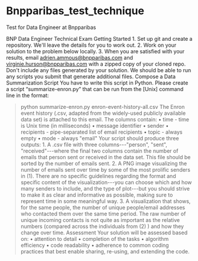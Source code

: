 # Bnpparibas_test_technique
Test for Data Engineer at Bnpparibas 


BNP Data Engineer Technical Exam
Getting Started
    1. Set up git and create a repository. We'll leave the details for you to work out.
    2. Work on your solution to the problem below locally.
    3. When you are satisfied with your results, email adrien.ammous@bnpparibas.com and virginie.hurson@bnpparibas.com with a zipped copy of your cloned repo. Don't include any files generated by your solution. We should be able to run any scripts you submit that generate additional files.
Compose a Data Summarization Script
You have to write this script in Python.
Please create a script “summarize-enron.py” that can be run from the [Unix] command line in the format:
> python summarize-enron.py enron-event-history-all.csv
The Enron event history (.csv, adapted from the widely-used publicly available data set) is attached to this email. The columns contain:
    • time - time is Unix time (in milliseconds)
    • message identifier
    • sender
    • recipients - pipe-separated list of email recipients
    • topic - always empty
    • mode - always "email"
Your script should produce three outputs:
    1. A .csv file with three columns---"person", "sent", "received"---where the final two columns contain the number of emails that person sent or received in the data set. This file should be sorted by the number of emails sent.
    2. A PNG image visualizing the number of emails sent over time by some of the most prolific senders in (1). There are no specific guidelines regarding the format and specific content of the visualization---you can choose which and how many senders to include, and the type of plot---but you should strive to make it as clear and informative as possible, making sure to represent time in some meaningful way.
    3. A visualization that shows, for the same people, the number of unique people/email addresses who contacted them over the same time period. The raw number of unique incoming contacts is not quite as important as the relative numbers (compared across the individuals from (2) ) and how they change over time.
Assessment
Your solution will be assessed based on:
    • attention to detail
    • completion of the tasks
    • algorithm efficiency
    • code readability
    • adherence to common coding practices that best enable sharing, re-using, and extending the code.
